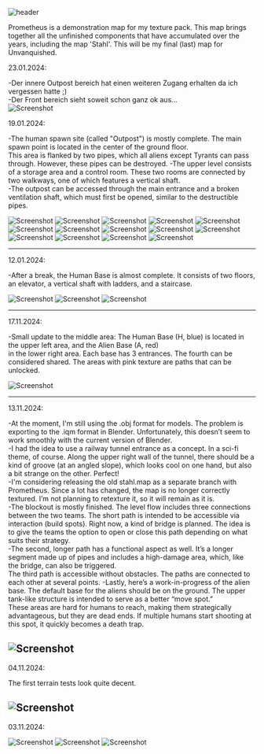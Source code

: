 ![header](img/header.jpg) 

Prometheus is a demonstration map for my texture pack. 
This map brings together all the unfinished components that have accumulated over the years, 
including the map 'Stahl'. This will be my final (last) map for Unvanquished.


23.01.2024:

-Der innere Outpost bereich hat einen weiteren Zugang erhalten da ich vergessen hatte ;) <br />
-Der Front bereich sieht soweit schon ganz ok aus... <br />
![Screenshot](img/unvanquished_2025-01-23_072346_000.jpg)


19.01.2024:

-The human spawn site (called "Outpost") is mostly complete. The main spawn point is located in the center of the ground floor. <br />
This area is flanked by two pipes, which all aliens except Tyrants can pass through. However, these pipes can be destroyed.
-The upper level consists of a storage area and a control room. These two rooms are connected by two walkways, one of which features a vertical shaft. <br />
-The outpost can be accessed through the main entrance and a broken ventilation shaft, which must first be opened, similar to the destructible pipes. <br />

![Screenshot](img/unvanquished_2025-01-19_174720_000.jpg) 
![Screenshot](img/unvanquished_2025-01-19_174732_000.jpg) 
![Screenshot](img/unvanquished_2025-01-19_174750_000.jpg) 
![Screenshot](img/unvanquished_2025-01-19_174813_000.jpg) 
![Screenshot](img/unvanquished_2025-01-19_174828_000.jpg) 
![Screenshot](img/unvanquished_2025-01-19_174840_000.jpg) 
![Screenshot](img/unvanquished_2025-01-19_174903_000.jpg) 
![Screenshot](img/unvanquished_2025-01-19_174927_000.jpg) 
![Screenshot](img/unvanquished_2025-01-19_174951_000.jpg) 
![Screenshot](img/unvanquished_2025-01-19_175045_000.jpg) 
![Screenshot](img/unvanquished_2025-01-19_175051_000.jpg) 
![Screenshot](img/unvanquished_2025-01-19_175215_000.jpg)
![Screenshot](img/unvanquished_2025-01-19_180105_000.jpg) 
![Screenshot](img/unvanquished_2025-01-19_180129_000.jpg)

---
12.01.2024:

-After a break, the Human Base is almost complete. It consists of two floors, an elevator, a vertical shaft with ladders, and a staircase.  <br />

![Screenshot](img/unvanquished_2025-01-12_003545_000.jpg) 
![Screenshot](img/unvanquished_2025-01-12_003457_000.jpg) 
![Screenshot](img/unvanquished_2025-01-12_003507_000.jpg) 

---
17.11.2024:

-Small update to the middle area: The Human Base (H, blue) is located in the upper left area, and the Alien Base (A, red)  <br />
in the lower right area. Each base has 3 entrances. The fourth can be considered shared. The areas with pink texture are paths that can be unlocked.

![Screenshot](img/unvanquished_2024-11-17_192853_000.jpg) 

---
13.11.2024:

-At the moment, I'm still using the .obj format for models. The problem is exporting to the .iqm format in Blender. Unfortunately, this doesn’t seem to work smoothly with the current version of Blender.<br />
-I had the idea to use a railway tunnel entrance as a concept. In a sci-fi theme, of course. Along the upper right wall of the tunnel, there should be a kind of groove (at an angled slope), 
which looks cool on one hand, but also a bit strange on the other. Perfect!<br />
-I'm considering releasing the old stahl.map as a separate branch with Prometheus. Since a lot has changed, the map is no longer correctly textured. I’m not planning to retexture it, so it will remain as it is.<br />
-The blockout is mostly finished. The level flow includes three connections between the two teams. The short path is intended to be accessible via interaction (build spots).
Right now, a kind of bridge is planned. The idea is to give the teams the option to open or close this path depending on what suits their strategy.<br />
-The second, longer path has a functional aspect as well. It’s a longer segment made up of pipes and includes a high-damage area, which, like the bridge, can also be triggered. <br />
The third path is accessible without obstacles. The paths are connected to each other at several points.
-Lastly, here’s a work-in-progress of the alien base. The default base for the aliens should be on the ground. The upper tank-like structure is intended to serve as a better “move spot.” <br />
These areas are hard for humans to reach, making them strategically advantageous, but they are dead ends. If multiple humans start shooting at this spot, it quickly becomes a death trap.

![Screenshot](img/unvanquished_2024-11-13_071942_000.jpg) 
--- 
04.11.2024:

The first terrain tests look quite decent.

![Screenshot](img/unvanquished_2024-11-04_185849_000.jpg) 
--- 
03.11.2024:

![Screenshot](img/unvanquished_2024-11-03_185743_000.jpg) 
![Screenshot](img/unvanquished_2024-11-03_185718_000.jpg) 
![Screenshot](img/unvanquished_2024-11-03_185705_000.jpg) 
